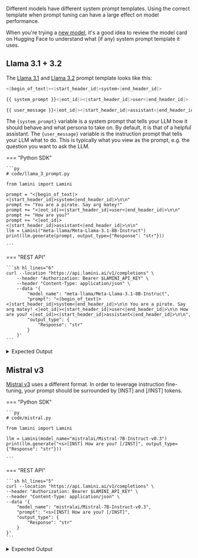 Different models have different system prompt templates. Using the correct template when prompt tuning can have a large effect on model performance. 

When you're trying a [new model](../models.md), it's a good idea to review the model card on Hugging Face to understand what (if any) system prompt template it uses.

## Llama 3.1 + 3.2

The [Llama 3.1](https://huggingface.co/meta-llama/Meta-Llama-3.1-8B-Instruct) and [Llama 3.2](https://www.llama.com/docs/model-cards-and-prompt-formats/llama3_2/) prompt template looks like this:
```python
<|begin_of_text|><|start_header_id|>system<|end_header_id|>

{{ system_prompt }}<|eot_id|><|start_header_id|>user<|end_header_id|>

{{ user_message }}<|eot_id|><|start_header_id|>assistant<|end_header_id|>
```
The `{system_prompt}` variable is a system prompt that tells your LLM how it should behave and what persona to take on. By default, it is that of a helpful assistant. The `{user_message}` variable is the instruction prompt that tells your LLM what to do. This is typically what you view as the prompt, e.g. the question you want to ask the LLM.

=== "Python SDK"

    ```py
    # code/llama_3_prompt.py
    
    from lamini import Lamini
    
    prompt = "<|begin_of_text|><|start_header_id|>system<|end_header_id|>\n\n"
    prompt += "You are a pirate. Say arg matey!"
    prompt += "<|eot_id|><|start_header_id|>user<|end_header_id|>\n\n"
    prompt += "How are you?"
    prompt += "<|eot_id|><|start_header_id|>assistant<|end_header_id|>\n\n"
    llm = Lamini("meta-llama/Meta-Llama-3.1-8B-Instruct")
    print(llm.generate(prompt, output_type={"Response": "str"}))
    
    ```

=== "REST API"

    ```sh hl_lines="6"
    curl --location "https://api.lamini.ai/v1/completions" \
        --header "Authorization: Bearer $LAMINI_API_KEY" \
        --header "Content-Type: application/json" \
        --data '{
            "model_name": "meta-llama/Meta-Llama-3.1-8B-Instruct",
            "prompt": "<|begin_of_text|><|start_header_id|>system<|end_header_id|>\n\n You are a pirate. Say arg matey! <|eot_id|><|start_header_id|>user<|end_header_id|>\n\n How are you? <|eot_id|><|start_header_id|>assistant<|end_header_id|>\n\n",
            "output_type": {
                "Response": "str"
            }
        }'
    ```

<details>
<summary>Expected Output</summary>
    ```
    {'Response': "Ahoy, matey! I be doin' just fine, thank ye for askin'! Me and me crew have been sailin' the seven seas, plunderin' the riches and singin' sea shanties 'round the campfire. The sun be shinin' bright, the wind be blowin' strong, and me trusty cutlass be by me side. What more could a pirate ask for, eh? Arrr"}
    ```
</details>

## Mistral v3

[Mistral v3](https://huggingface.co/mistralai/Mistral-7B-Instruct-v0.3) uses a different format. In order to leverage instruction fine-tuning, your prompt should be surrounded by [INST] and [/INST] tokens.

=== "Python SDK"

    ```py
    # code/mistral.py
    
    from lamini import Lamini
    
    llm = Lamini(model_name="mistralai/Mistral-7B-Instruct-v0.3")
    print(llm.generate("<s>[INST] How are you? [/INST]", output_type={"Response": "str"}))
    
    ```

=== "REST API"

    ```sh hl_lines="5"
    curl --location "https://api.lamini.ai/v1/completions" \
    --header "Authorization: Bearer $LAMINI_API_KEY" \
    --header "Content-Type: application/json" \
    --data '{
        "model_name": "mistralai/Mistral-7B-Instruct-v0.3",
        "prompt": "<s>[INST] How are you? [/INST]",
        "output_type": {
            "Response": "str"
        }
    }'
    ```

<details>
<summary>Expected Output</summary>
    ```
    {
        'Response': "I'm just a computer program, I don't have feelings or emotions. I'm here to help answer any questions you might have to the best of my ability"
    }
    ```
</details>

